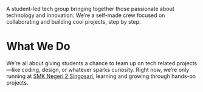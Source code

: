 A student-led tech group bringing together those passionate about technology and innovation. We’re a self-made crew focused on collaborating and building cool projects, step by step.

# What We Do

We’re all about giving students a chance to team up on tech related projects—like coding, design, or whatever sparks curiosity. Right now, we’re only running at [SMK Negeri 2 Singosari](https://smkn2-singosari.sch.id/), learning and growing through hands-on projects.
